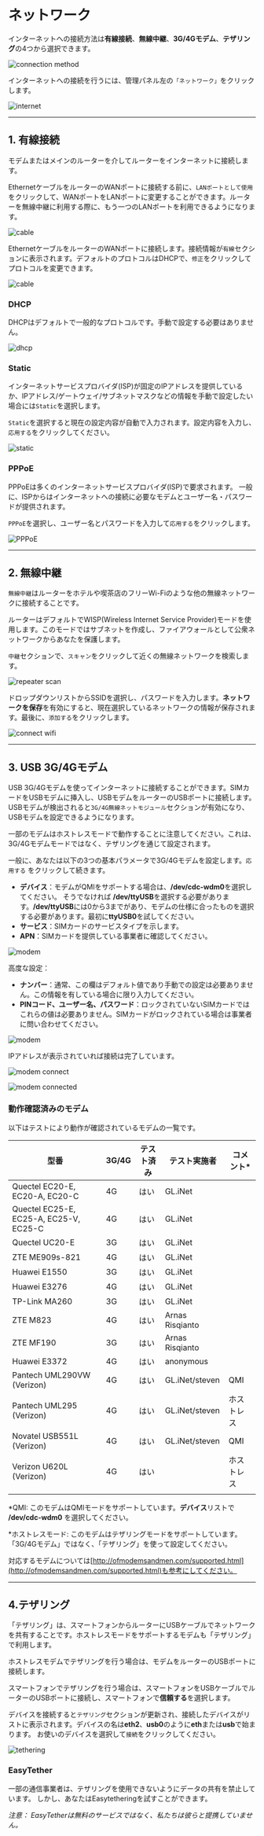 # ネットワーク

インターネットへの接続方法は**有線接続**、**無線中継**、**3G/4Gモデム**、**テザリング**の4つから選択できます。

![connection method](https://static.gl-inet.com/docs/jp/3/setup/mini_router/internet/モード.jpg)



インターネットへの接続を行うには、管理パネル左の`「ネットワーク」`をクリックします。

![internet](https://static.gl-inet.com/docs/jp/3/setup/mini_router/internet/ネットワーク.png)

  

---

## 1. 有線接続

モデムまたはメインのルーターを介してルーターをインターネットに接続します。

EthernetケーブルをルーターのWANポートに接続する前に、`LANポートとして使用` をクリックして、WANポートをLANポートに変更することができます。ルーターを無線中継に利用する際に、もう一つのLANポートを利用できるようになります。

![cable](https://static.gl-inet.com/docs/jp/3/setup/mini_router/internet/ケーブル.png)



EthernetケーブルをルーターのWANポートに接続します。接続情報が`有線`セクションに表示されます。デフォルトのプロトコルはDHCPで、`修正`をクリックしてプロトコルを変更できます。

![cable](https://static.gl-inet.com/docs/jp/3/setup/mini_router/internet/ケーブルセクション.png)



### DHCP

DHCPはデフォルトで一般的なプロトコルです。手動で設定する必要はありません。

![dhcp](https://static.gl-inet.com/docs/jp/3/setup/mini_router/internet/デフォルトプロトコル.png)



### Static

インターネットサービスプロバイダ(ISP)が固定のIPアドレスを提供しているか、IPアドレス/ゲートウェイ/サブネットマスクなどの情報を手動で設定したい場合には`Static`を選択します。

`Static`を選択すると現在の設定内容が自動で入力されます。設定内容を入力し、`応用する`をクリックしてください。

![static](https://static.gl-inet.com/docs/jp/3/setup/mini_router/internet/せいたい.png)



### PPPoE

PPPoEは多くのインターネットサービスプロバイダ(ISP)で要求されます。
一般に、ISPからはインターネットへの接続に必要なモデムとユーザー名・パスワードが提供されます。

`PPPoE`を選択し、ユーザー名とパスワードを入力して`応用する`をクリックします。

![PPPoE](https://static.gl-inet.com/docs/jp/3/setup/mini_router/internet/PPPoE.png)



---

## 2. 無線中継

`無線中継`はルーターをホテルや喫茶店のフリーWi-Fiのような他の無線ネットワークに接続することです。

ルーターはデフォルトでWISP(Wireless Internet Service Provider)モードを使用します。このモードではサブネットを作成し、ファイアウォールとして公衆ネットワークからあなたを保護します。

`中継`セクションで、`スキャン`をクリックして近くの無線ネットワークを検索します。

![repeater scan](https://static.gl-inet.com/docs/jp/3/setup/mini_router/internet/中継.png)



ドロップダウンリストからSSIDを選択し、パスワードを入力します。**ネットワークを保存**を有効にすると、現在選択しているネットワークの情報が保存されます。最後に、`添加する`をクリックします。


![connect wifi](https://static.gl-inet.com/docs/jp/3/setup/mini_router/internet/中継スキャン.png)



---

## 3. USB 3G/4Gモデム

USB 3G/4Gモデムを使ってインターネットに接続することができます。SIMカードをUSBモデムに挿入し、USBモデムをルーターのUSBポートに接続します。USBモデムが検出されると`3G/4G無線ネットモジュール`セクションが有効になり、USBモデムを設定できるようになります。

一部のモデムはホストレスモードで動作することに注意してください。これは、3G/4Gモデムモードではなく、テザリングを通じて設定されます。

一般に、あなたは以下の3つの基本パラメータで3G/4Gモデムを設定します。`応用する` をクリックして続きます。

- **デバイス**：モデムがQMIをサポートする場合は、**/dev/cdc-wdm0**を選択してください。 そうでなければ **/dev/ttyUSB**を選択する必要があります。**/dev/ttyUSB**には0から3までがあり、モデムの仕様に合ったものを選択する必要があります。最初に**ttyUSB0**を試してください。
- **サービス**：SIMカードのサービスタイプを示します。
- **APN**：SIMカードを提供している事業者に確認してください。

![modem](https://static.gl-inet.com/docs/jp/3/setup/mini_router/internet/3G4G.png)

高度な設定：

- **ナンバー**：通常、この欄はデフォルト値であり手動での設定は必要ありません。この情報を有している場合に限り入力してください。
- **PINコード、ユーザー名、パスワード**：ロックされていないSIMカードではこれらの値は必要ありません。SIMカードがロックされている場合は事業者に問い合わせてください。

![modem](https://static.gl-inet.com/docs/jp/3/setup/mini_router/internet/3G4Gセット.png)



IPアドレスが表示されていれば接続は完了しています。

![modem connect](https://static.gl-inet.com/docs/jp/3/setup/mini_router/internet/modem2.jpg)

![modem connected](https://static.gl-inet.com/docs/jp/3/setup/mini_router/internet/modem3.jpg)



### 動作確認済みのモデム

以下はテストにより動作が確認されているモデムの一覧です。

| 型番                                  | 3G/4G | テスト済み | テスト実施者       | コメント* |
| -------------------------------------- | ----- | ------ | --------------- | --------- |
| Quectel EC20-E, EC20-A, EC20-C         | 4G    | はい    | GL.iNet         |           |
| Quectel EC25-E, EC25-A, EC25-V, EC25-C | 4G    | はい    | GL.iNet         |           |
| Quectel UC20-E                         | 3G    | はい    | GL.iNet         |           |
| ZTE ME909s-821                         | 4G    | はい    | GL.iNet         |           |
| Huawei E1550                           | 3G    | はい    | GL.iNet         |           |
| Huawei E3276                          | 4G    | はい    | GL.iNet         |           |
| TP-Link MA260                          | 3G    | はい    | GL.iNet         |           |
| ZTE M823                               | 4G    | はい    | Arnas Risqianto |           |
| ZTE MF190                              | 3G    | はい    | Arnas Risqianto |           |
| Huawei E3372                           | 4G    | はい    | anonymous       |           |
| Pantech UML290VW (Verizon)             | 4G    | はい    | GL.iNet/steven  | QMI       |
| Pantech UML295 (Verizon)               | 4G    | はい    | GL.iNet/steven  | ホストレス |
| Novatel USB551L (Verizon)              | 4G    | はい    | GL.iNet/steven  | QMI       |
| Verizon U620L (Verizon)                | 4G    | はい   |                 | ホストレス |
|                                        |       |        |                 |           |

*QMI: このモデムはQMIモードをサポートしています。**デバイス**リストで **/dev/cdc-wdm0** を選択してください。

*ホストレスモード: このモデムはテザリングモードをサポートしています。「3G/4Gモデム」ではなく、「テザリング」を使って設定してください。

 対応するモデムについては[http://ofmodemsandmen.com/supported.html](http://ofmodemsandmen.com/supported.html)も参考にしてください。



---

## 4.テザリング

「テザリング」は、スマートフォンからルーターにUSBケーブルでネットワークを共有することです。ホストレスモードをサポートするモデムも「テザリング」で利用します。

ホストレスモデムでテザリングを行う場合は、モデムをルーターのUSBポートに接続します。

スマートフォンでテザリングを行う場合は、スマートフォンをUSBケーブルでルーターのUSBポートに接続し、スマートフォンで**信頼する**を選択します。

デバイスを接続すると`テザリング`セクションが更新され、接続したデバイスがリストに表示されます。デバイスの名は**eth2**、**usb0**のように**eth**または**usb**で始まります。 お使いのデバイスを選択して`接続`をクリックしてください。

![tethering](https://static.gl-inet.com/docs/jp/3/setup/mini_router/internet/テザリング.png)



### EasyTether

一部の通信事業者は、テザリングを使用できないようにデータの共有を禁止しています。 しかし、あなたはEasytetheringを試すことができます。

*注意： EasyTetherは無料のサービスではなく、私たちは彼らと提携していません。*
